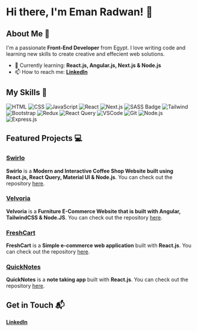 # Hi there, I'm Eman Radwan! 👋

## About Me 🚀

I'm a passionate **Front-End Developer** from Egypt. I love writing code and learning new skills to create creative and effecient web solutions.

- 🌱 Currently learning: **React.js, Angular.js, Next.js & Node.js**
- 📫 How to reach me: **[LinkedIn](https://www.linkedin.com/in/eman-radwan-8601b122a/)**

## My Skills 🧠

![HTML](https://img.shields.io/badge/-HTML-E34F26?style=flat-square&logo=html5&logoColor=white)
![CSS](https://img.shields.io/badge/-CSS-1572B6?style=flat-square&logo=css3&logoColor=white)
![JavaScript](https://img.shields.io/badge/-JavaScript-F7DF1E?style=flat-square&logo=javascript&logoColor=black)
![React](https://img.shields.io/badge/-React-61DAFB?style=flat-square&logo=react&logoColor=black)
![Next.js](https://img.shields.io/badge/next.js-000000?style=for-the-badge&logo=nextdotjs&logoColor=white)
![SASS Badge](https://img.shields.io/badge/Sass-CC6699?style=for-the-badge&logo=sass&logoColor=white)
![Tailwind](https://img.shields.io/badge/Tailwind_CSS-092749?style=for-the-badge&logo=tailwindcss&logoColor=06B6D4&labelColor=000000)
![Bootstrap](https://img.shields.io/badge/Bootstrap-563D7C?style=for-the-badge&logo=bootstrap&logoColor=white)
![Redux](https://img.shields.io/badge/Redux-593D88?style=for-the-badge&logo=redux&logoColor=white)
![React Query](https://img.shields.io/badge/-React_Query-FF4154?style=for-the-badge&logo=react%20query&logoColor=white)
![VSCode](https://img.shields.io/badge/Visual_Studio-0078d7?style=for-the-badge&logo=visual%20studio&logoColor=white)
![Git](https://img.shields.io/badge/Git-F05032?style=for-the-badge&logo=git&logoColor=white)
![Node.js](https://img.shields.io/badge/-Node.js-339933?style=flat-square&logo=node.js&logoColor=white)
![Express.js](https://img.shields.io/badge/Express.js-000000?style=for-the-badge&logo=express&logoColor=white)

## Featured Projects 💻

### [Swirlo](https://swirlo.netlify.app/)

**Swirlo** is a **Modern and Interactive Coffee Shop Website built using React.js, React Query, Material UI & Node.js**. You can check out the repository [here](https://github.com/EmanRadwan114/swirlo).

### [Velvoria](https://velvoria.netlify.app/home)

**Velvoria** is a **Furniture E-Commerce Website that is built with Angular, TailwindCSS & Node.JS**. You can check out the repository [here](https://github.com/EmanRadwan114/velvoria).

### [FreshCart](https://fresh-cart-ecommerce.vercel.app)

**FreshCart** is a **Simple e-commerce web application** built with **React.js**. You can check out the repository [here](https://github.com/EmanRadwan114/Fresh-Cart).

### [QuickNotes](https://quick-notes-xi.vercel.app)

**QuickNotes** is a **note taking app** built with **React.js**. You can check out the repository [here](https://github.com/EmanRadwan114/QuickNotes).

## Get in Touch 📬

**[LinkedIn](https://www.linkedin.com/in/eman-radwan-8601b122a/)**
